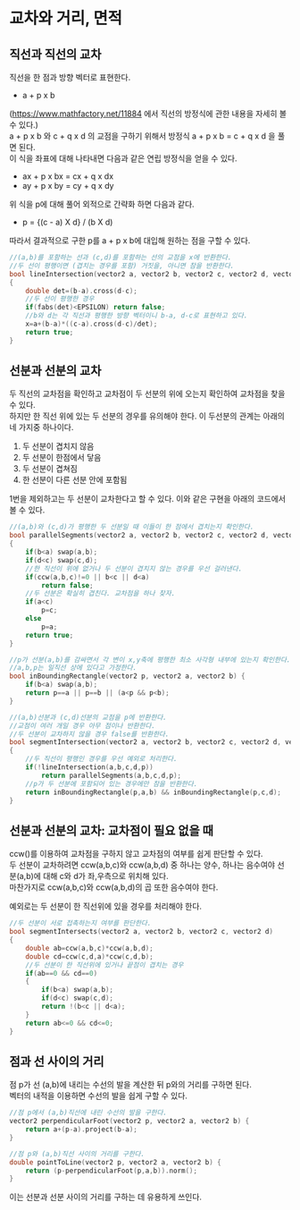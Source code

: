 # 교차와 거리, 면적 
## 직선과 직선의 교차 
직선을 한 점과 방향 벡터로 표현한다.  
- a + p x b  

(https://www.mathfactory.net/11884 에서 직선의 방정식에 관한 내용을 자세히 볼 수 있다.)   
a + p x b 와 c + q x d 의 교점을 구하기 위해서 방정식 a + p x b = c + q x d 을 풀면 된다.  
이 식을 좌표에 대해 나타내면 다음과 같은 연립 방정식을 얻을 수 있다.  
- ax + p x bx = cx + q x dx
- ay + p x by = cy + q x dy

위 식을 p에 대해 풀어 외적으로 간략화 하면 다음과 같다.  
- p = {(c - a) X d} / (b X d)

따라서 결과적으로 구한 p를 a + p x b에 대입해 원하는 점을 구할 수 있다.  
```c++
//(a,b)를 포함하는 선과 (c,d)를 포함하는 선의 교점을 x에 반환한다. 
//두 선이 평행이면 (겹치는 경우를 포함) 거짓을, 아니면 참을 반환한다.
bool lineIntersection(vector2 a, vector2 b, vector2 c, vector2 d, vector2& x)
{
    double det=(b-a).cross(d-c);
    //두 선이 평행한 경우 
    if(fabs(det)<EPSILON) return false;
    //b와 d는 각 직선과 평행한 방향 벡터이니 b-a, d-c로 표현하고 있다.  
    x=a+(b-a)*((c-a).cross(d-c)/det);
    return true;
}
```
## 선분과 선분의 교차 
두 직선의 교차점을 확인하고 교차점이 두 선분의 위에 오는지 확인하여 교차점을 찾을 수 있다.  
하지만 한 직선 위에 있는 두 선분의 경우를 유의해야 한다. 이 두선분의 관계는 아래의 네 가지중 하나이다.  
1. 두 선분이 겹치지 않음  
2. 두 선분이 한점에서 닿음  
3. 두 선분이 겹쳐짐  
4. 한 선분이 다른 선분 안에 포함됨  

1번을 제외하고는 두 선분이 교차한다고 할 수 있다. 이와 같은 구현을 아래의 코드에서 볼 수 있다.  
```c++
//(a,b)와 (c,d)가 평행한 두 선분일 때 이들이 한 점에서 겹치는지 확인한다. 
bool parallelSegments(vector2 a, vector2 b, vector2 c, vector2 d, vector2& p)
{
    if(b<a) swap(a,b);
    if(d<c) swap(c,d);
    //한 직선이 위에 없거나 두 선분이 겹치지 않는 경우를 우선 걸러낸다. 
    if(ccw(a,b,c)!=0 || b<c || d<a) 
        return false;
    //두 선분은 확실히 겹친다. 교차점을 하나 찾자.
    if(a<c) 
        p=c;
    else
        p=a;
    return true;
}

//p가 선분(a,b)를 감싸면서 각 변이 x,y축에 평행한 최소 사각형 내부에 있는지 확인한다. 
//a,b,p는 일직선 상에 있다고 가정한다. 
bool inBoundingRectangle(vector2 p, vector2 a, vector2 b) {
    if(b<a) swap(a,b);
    return p==a || p==b || (a<p && p<b);
}

//(a,b)선분과 (c,d)선분의 교점을 p에 반환한다.
//교점이 여러 개일 경우 아무 점이나 반환한다. 
//두 선분이 교차하지 않을 경우 false를 반환한다. 
bool segmentIntersection(vector2 a, vector2 b, vector2 c, vector2 d, vector2& p)
{
    //두 직선이 평행인 경우를 우선 예외로 처리한다.
    if(!lineIntersection(a,b,c,d,p))
        return parallelSegments(a,b,c,d,p);
    //p가 두 선분에 포함되어 있는 경우에만 참을 반환한다.
    return inBoundingRectangle(p,a,b) && inBoundingRectangle(p,c,d);
}
```

## 선분과 선분의 교차: 교차점이 필요 없을 때
ccw()를 이용하여 교차점을 구하지 않고 교차점의 여부를 쉽게 판단할 수 있다.  
두 선분이 교차하려면 ccw(a,b,c)와 ccw(a,b,d) 중 하나는 양수, 하나는 음수여야 선분(a,b)에 대해 c와 d가 좌,우측으로 위치해 있다.   
마찬가지로 ccw(a,b,c)와 ccw(a,b,d)의 곱 또한 음수여야 한다.   

예외로는 두 선분이 한 직선위에 있을 경우를 처리해야 한다.  
```c++
//두 선분이 서로 접촉하는지 여부를 판단한다.
bool segmentIntersects(vector2 a, vector2 b, vector2 c, vector2 d)
{
    double ab=ccw(a,b,c)*ccw(a,b,d);
    double cd=ccw(c,d,a)*ccw(c,d,b);
    //두 선분이 한 직선위에 있거나 끝점이 겹치는 경우
    if(ab==0 && cd==0)
    {
        if(b<a) swap(a,b);
        if(d<c) swap(c,d);
        return !(b<c || d<a);
    }
    return ab<=0 && cd<=0;
}
```

## 점과 선 사이의 거리 
점 p가 선 (a,b)에 내리는 수선의 발을 계산한 뒤 p와의 거리를 구하면 된다.  
벡터의 내적을 이용하면 수선의 발을 쉽게 구할 수 있다.  
```c++
//점 p에서 (a,b)직선에 내린 수선의 발을 구한다.
vector2 perpendicularFoot(vector2 p, vector2 a, vector2 b) {
    return a+(p-a).project(b-a);
}

//점 p와 (a,b)직선 사이의 거리를 구한다. 
double pointToLine(vector2 p, vector2 a, vector2 b) {
    return (p-perpendicularFoot(p,a,b)).norm();
}
```
이는 선분과 선분 사이의 거리를 구하는 데 유용하게 쓰인다.
